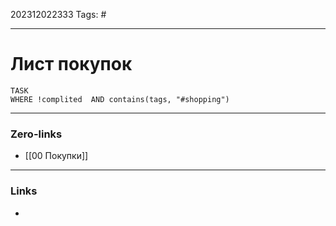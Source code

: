 202312022333
Tags: #

---
# Лист покупок

```dataview
TASK 
WHERE !complited  AND contains(tags, "#shopping")
```


---
### Zero-links

- [[00 Покупки]]

---
### Links

-